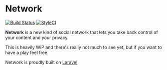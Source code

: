 # Network

[![Build Status](https://travis-ci.org/simonhamp/network.svg?branch=master)](https://travis-ci.org/simonhamp/network)
[![StyleCI](https://styleci.io/repos/109927594/shield?branch=master)](https://styleci.io/repos/109927594)

**Network** is a new kind of social network that lets you take back control of your content and your privacy.

This is heavily WIP and there's really not much to see yet, but if you want to have a play feel free.

Network is proudly built on [Laravel](https://laravel.com/).